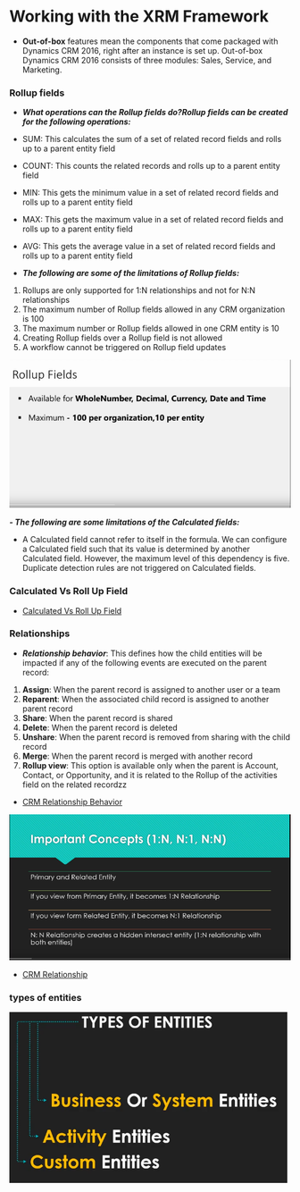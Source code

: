 # Working with the XRM Framework

- **Out-of-box** features mean the components that come packaged with Dynamics CRM 2016, right after an instance is set up. Out-of-box Dynamics CRM 2016 consists of three modules: Sales, Service, and Marketing. 

###  Rollup fields

- ***What operations can the Rollup fields do?Rollup fields can be created for the following operations:***

- SUM: This calculates the sum of a set of related record fields and rolls up to a
parent entity field

- COUNT: This counts the related records and rolls up to a parent entity field
- MIN: This gets the minimum value in a set of related record fields and rolls up to
a parent entity field
- MAX: This gets the maximum value in a set of related record fields and rolls up
to a parent entity field
- AVG: This gets the average value in a set of related record fields and rolls up to a
parent entity field

- ***The following are some of the limitations of Rollup fields:***

1. Rollups are only supported for 1:N relationships and not for N:N relationships
2. The maximum number of Rollup fields allowed in any CRM organization is 100
3. The maximum number or Rollup fields allowed in one CRM entity is 10
4. Creating Rollup fields over a Rollup field is not allowed
5. A workflow cannot be triggered on Rollup field updates

![66.png](../66.PNG)


***- The following are some limitations of the Calculated fields:***
- A Calculated field cannot refer to itself in the formula.
We can configure a Calculated field such that its value is determined by another
Calculated field. However, the maximum level of this dependency is five.
Duplicate detection rules are not triggered on Calculated fields.

### Calculated Vs Roll Up Field
- [Calculated Vs Roll Up Field](https://community.dynamics.com/crm/b/passiondynamics/posts/calculated-vs-roll-up-field)

### Relationships

- ***Relationship behavior***: This defines how the child entities will be impacted if
any of the following events are executed on the parent record:
1. **Assign**: When the parent record is assigned to another user or a
team
2. **Reparent**: When the associated child record is assigned to another
parent record
3. **Share**: When the parent record is shared
4. **Delete**: When the parent record is deleted
5. **Unshare**: When the parent record is removed from sharing with
the child record
6. **Merge**: When the parent record is merged with another record
7. **Rollup view**: This option is available only when the parent is
Account, Contact, or Opportunity, and it is related to the Rollup of
the activities field on the related recordzz

- [CRM Relationship Behavior](https://www.inogic.com/blog/2009/12/crm-relationship-behavior/)

![65.png](../65.PNG)

- [CRM Relationship](https://www.youtube.com/watch?v=gQxgI27T8O0)

### types of entities 
 
![69.png](../69.PNG)
